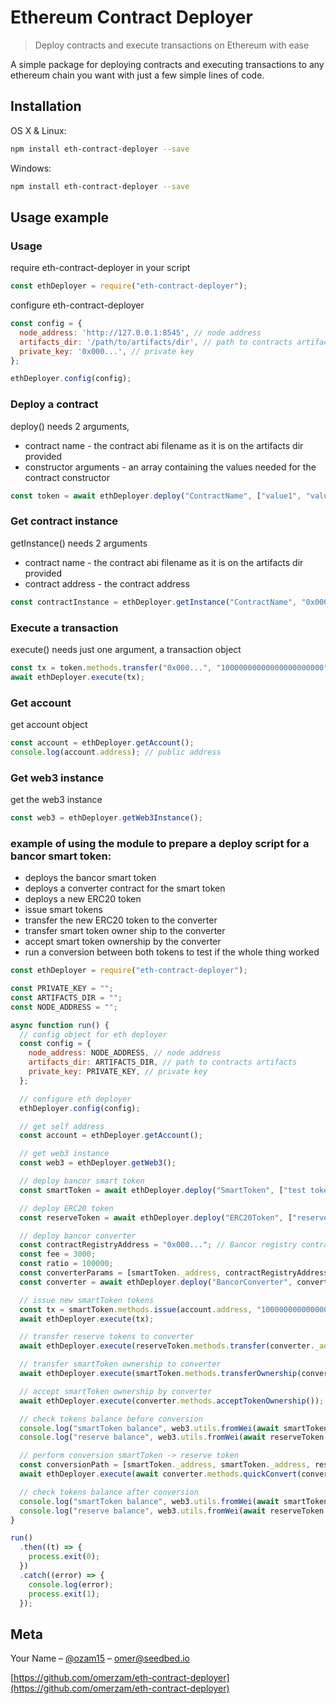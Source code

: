 # Ethereum Contract Deployer
> Deploy contracts and execute transactions on Ethereum with ease

A simple package for deploying contracts and executing transactions to any ethereum chain you want with just a few simple lines of code. 


## Installation

OS X & Linux:

```sh
npm install eth-contract-deployer --save
```

Windows:

```sh
npm install eth-contract-deployer --save
```

## Usage example
### Usage

require eth-contract-deployer in your script
```javascript
const ethDeployer = require("eth-contract-deployer");
```

configure eth-contract-deployer 
```javascript
const config = {
  node_address: 'http://127.0.0.1:8545', // node address
  artifacts_dir: '/path/to/artifacts/dir', // path to contracts artifacts (abi/bin files)
  private_key: '0x000...', // private key
};

ethDeployer.config(config);
```

### Deploy a contract
deploy() needs 2 arguments, 
* contract name - the contract abi filename as it is on the artifacts dir provided
* constructor arguments - an array containing the values needed for the contract constructor 
  
```javascript
const token = await ethDeployer.deploy("ContractName", ["value1", "value2", 'value3']);

```

### Get contract instance
getInstance() needs 2 arguments
* contract name - the contract abi filename as it is on the artifacts dir provided
* contract address - the contract address
```javascript
const contractInstance = ethDeployer.getInstance("ContractName", "0x000...");
```

### Execute a transaction
execute() needs just one argument, a transaction object
```javascript
const tx = token.methods.transfer("0x000...", "10000000000000000000000");
await ethDeployer.execute(tx);
```

### Get account
get account object
```javascript
const account = ethDeployer.getAccount();
console.log(account.address); // public address
```

### Get web3 instance
get the web3 instance
```javascript
const web3 = ethDeployer.getWeb3Instance();
```

### example of using the module to prepare a deploy script for a bancor smart token:
 * deploys the bancor smart token
 * deploys a converter contract for the smart token
 * deploys a new ERC20 token 
 * issue smart tokens
 * transfer the new ERC20 token to the converter
 * transfer smart token owner ship to the converter
 * accept smart token ownership by the converter
 * run a conversion between both tokens to test if the whole thing worked

```javascript
const ethDeployer = require("eth-contract-deployer");

const PRIVATE_KEY = "";
const ARTIFACTS_DIR = "";
const NODE_ADDRESS = "";

async function run() {
  // config object for eth deployer
  const config = {
    node_address: NODE_ADDRESS, // node address
    artifacts_dir: ARTIFACTS_DIR, // path to contracts artifacts
    private_key: PRIVATE_KEY, // private key
  };

  // configure eth deployer
  ethDeployer.config(config);

  // get self address
  const account = ethDeployer.getAccount();

  // get web3 instance
  const web3 = ethDeployer.getWeb3();

  // deploy bancor smart token
  const smartToken = await ethDeployer.deploy("SmartToken", ["test token", "TST", 18]);

  // deploy ERC20 token
  const reserveToken = await ethDeployer.deploy("ERC20Token", ["reserve token", "RSV", 18, "10000000000000000000000"]);

  // deploy bancor converter
  const contractRegistryAddress = "0x000..."; // Bancor registry contract address goes here
  const fee = 3000;
  const ratio = 100000;
  const converterParams = [smartToken._address, contractRegistryAddress, fee, reserveToken._address, ratio];
  const converter = await ethDeployer.deploy("BancorConverter", converterParams);

  // issue new smartToken tokens
  const tx = smartToken.methods.issue(account.address, "10000000000000000000000");
  await ethDeployer.execute(tx);

  // transfer reserve tokens to converter
  await ethDeployer.execute(reserveToken.methods.transfer(converter._address, "1000000000000000000000"));

  // transfer smartToken ownership to converter
  await ethDeployer.execute(smartToken.methods.transferOwnership(converter._address));

  // accept smartToken ownership by converter
  await ethDeployer.execute(converter.methods.acceptTokenOwnership());

  // check tokens balance before conversion
  console.log("smartToken balance", web3.utils.fromWei(await smartToken.methods.balanceOf(account.address).call()));
  console.log("reserve balance", web3.utils.fromWei(await reserveToken.methods.balanceOf(account.address).call()));

  // perform conversion smartToken -> reserve token
  const conversionPath = [smartToken._address, smartToken._address, reserveToken._address];
  await ethDeployer.execute(await converter.methods.quickConvert(conversionPath, "1000000000000000000", "1"));

  // check tokens balance after conversion
  console.log("smartToken balance", web3.utils.fromWei(await smartToken.methods.balanceOf(account.address).call()));
  console.log("reserve balance", web3.utils.fromWei(await reserveToken.methods.balanceOf(account.address).call()));
}

run()
  .then((t) => {
    process.exit(0);
  })
  .catch((error) => {
    console.log(error);
    process.exit(1);
  });

```

## Meta

Your Name – [@ozam15](https://twitter.com/ozam15) – omer@seedbed.io

[https://github.com/omerzam/eth-contract-deployer](https://github.com/omerzam/eth-contract-deployer)
